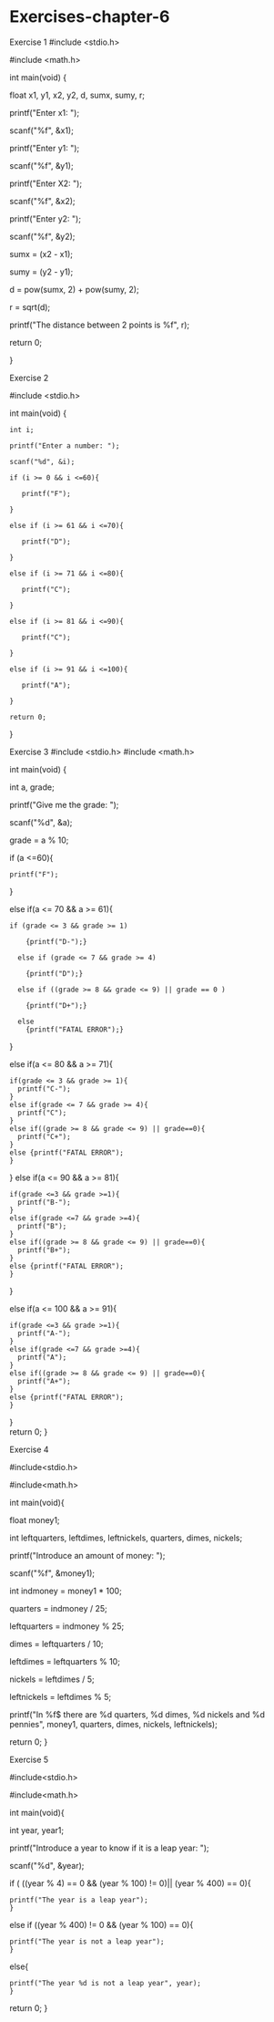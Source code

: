 # Exercises-chapter-6
Exercise 1 
#include <stdio.h>

#include <math.h>


int main(void) {

  float x1, y1, x2, y2, d, sumx, sumy, r;
  
  printf("Enter x1: ");
  
  scanf("%f", &x1);
  
  printf("Enter y1: ");
  
  scanf("%f", &y1);
  
  printf("Enter X2: ");
  
  scanf("%f", &x2);
  
  printf("Enter y2: ");
  
  scanf("%f", &y2);
  
  sumx = (x2 - x1);
  
  sumy = (y2 - y1);
  
  d = pow(sumx, 2) + pow(sumy, 2);
  
  r = sqrt(d);
  
  printf("The distance between 2 points is %f", r);
  
  return 0;
  
}

Exercise 2

#include <stdio.h> 
  
int main(void) { 

    int i;
    
    printf("Enter a number: ");
    
    scanf("%d", &i);
    
    if (i >= 0 && i <=60){ 
    
       printf("F"); 
       
    }
    
    else if (i >= 61 && i <=70){ 
    
       printf("D"); 
       
    }
    
    else if (i >= 71 && i <=80){ 
    
       printf("C");    
       
    }
    
    else if (i >= 81 && i <=90){ 
    
       printf("C");    
       
    }
    
    else if (i >= 91 && i <=100){ 
    
       printf("A");    
       
    }
    
    return 0;
    
} 

Exercise 3 
#include <stdio.h>
#include <math.h>

int main(void) {

  int a, grade;
  
  printf("Give me the grade: ");
  
  scanf("%d", &a);
  
  grade = a % 10;
  
  if (a <=60){
  
    printf("F");
    
  }
  
  else if(a <= 70 && a >= 61){
  
    if (grade <= 3 && grade >= 1)
    
        {printf("D-");}
   
      else if (grade <= 7 && grade >= 4)
      
        {printf("D");}
        
      else if ((grade >= 8 && grade <= 9) || grade == 0 )
      
        {printf("D+");}
        
      else
        {printf("FATAL ERROR");}
  }
  
  else if(a <= 80 && a >= 71){
  
    if(grade <= 3 && grade >= 1){
      printf("C-");
    }
    else if(grade <= 7 && grade >= 4){
      printf("C");
    }
    else if((grade >= 8 && grade <= 9) || grade==0){
      printf("C+");
    }
    else {printf("FATAL ERROR");
    }
  }
  else if(a <= 90 && a >= 81){
  
    if(grade <=3 && grade >=1){
      printf("B-");
    }
    else if(grade <=7 && grade >=4){
      printf("B");
    }
    else if((grade >= 8 && grade <= 9) || grade==0){
      printf("B+");
    }
    else {printf("FATAL ERROR");
    }
  }
  
  else if(a <= 100 && a >= 91){
  
    if(grade <=3 && grade >=1){
      printf("A-");
    }
    else if(grade <=7 && grade >=4){
      printf("A");
    }
    else if((grade >= 8 && grade <= 9) || grade==0){
      printf("A+");
    }
    else {printf("FATAL ERROR");
    }
  }    
  return 0;
}

Exercise 4

#include<stdio.h>

#include<math.h>

int main(void){

  float money1;
  
  int leftquarters, leftdimes, leftnickels, quarters, dimes, nickels;

  printf("Introduce an amount of money: ");
  
  scanf("%f", &money1);

  int indmoney = money1 * 100;
  
  quarters = indmoney / 25;
  
  leftquarters = indmoney % 25;
  
  dimes = leftquarters / 10;
  
  leftdimes = leftquarters % 10;
  
  nickels = leftdimes / 5;
  
  leftnickels = leftdimes % 5;
  
  printf("In %f$ there are %d quarters, %d dimes, %d nickels and %d pennies", money1, quarters, dimes, nickels, leftnickels);

  return 0;
}

Exercise 5

#include<stdio.h>

#include<math.h>

int main(void){

  int year, year1;
  
  printf("Introduce a year to know if it is a leap year: ");
  
  scanf("%d", &year);

  if ( ((year % 4) == 0 && (year % 100) != 0)|| (year % 400) == 0){
  
    printf("The year is a leap year");
    }
    
  else if ((year % 400) != 0 && (year % 100) == 0){
  
    printf("The year is not a leap year");
    }
    
  else{
  
    printf("The year %d is not a leap year", year);
    }
    
  return 0;
}
